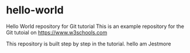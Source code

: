 # hello-world

Hello World repository for Git tutorial
This is an example repository for the Git tutoial on https://www.w3schools.com

This repository is built step by step in the tutorial.
hello am Jestmore
